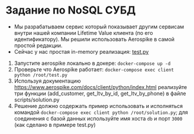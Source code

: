 # Задание по NoSQL СУБД

- Мы разрабатываем сервис который показывает другим сервисам внутри нашей компании Lifetime Value клиента (по его идентификатору). Мы решили использовать Aerospike в самой простой редакции.
- Сейчас у нас простая in-memory реализация: [test.py](scripts/test.py)

1. Запустите aerospike локально в докере: `docker-compose up -d`
2. Проверьте что Aerospike работает: `docker-compose exec client python /root/test.py`
3. Используя документацию https://www.aerospike.com/docs/client/python/index.html реализуйте три функции (add_customer, get_ltv_by_id, get_ltv_by_phone) в файле scripts/solution.py
4. Решение должно содержать пример использовать и исполняться командой `docker-compose exec client python /root/solution.py`; для соединения с базой данных используйте имя хоста `db` и порт `3000` (как сделано в примере test.py)

